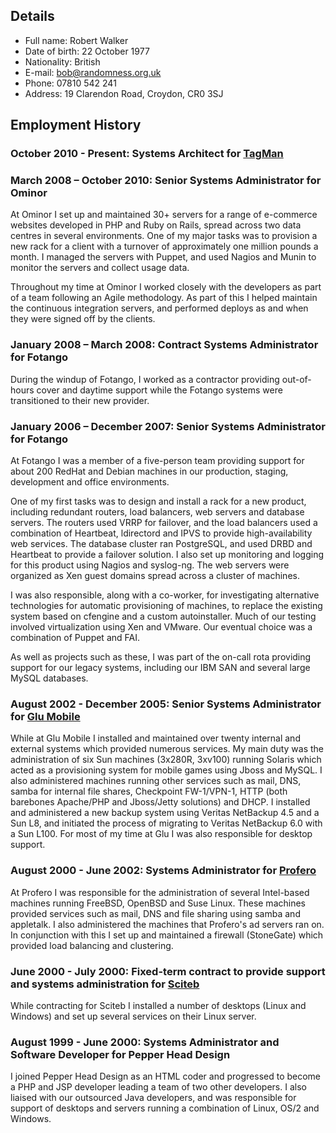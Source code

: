 ## Details ##

* Full name: Robert Walker
* Date of birth: 22 October 1977
* Nationality: British
* E-mail: bob@randomness.org.uk
* Phone: 07810 542 241
* Address: 19 Clarendon Road, Croydon, CR0 3SJ


## Employment History ##

### October 2010 - Present: Systems Architect for [TagMan][]


### March 2008 – October 2010: Senior Systems Administrator for Ominor

At Ominor I set up and maintained 30+ servers for a range of e-commerce
websites developed in PHP and Ruby on Rails, spread across two data centres
in several environments. One of my major tasks was to provision a new rack
for a client with a turnover of approximately one million pounds a month. I
managed the servers with Puppet, and used Nagios and Munin to monitor the
servers and collect usage data.

Throughout my time at Ominor I worked closely with the developers as part
of a team following an Agile methodology. As part of this I helped maintain
the continuous integration servers, and performed deploys as and when they
were signed off by the clients.


### January 2008 – March 2008: Contract Systems Administrator for Fotango

During the windup of Fotango, I worked as a contractor providing out-of-
hours cover and daytime support while the Fotango systems were transitioned
to their new provider.

### January 2006 – December 2007: Senior Systems Administrator for Fotango

At Fotango I was a member of a five-person team providing support for about
200 RedHat and Debian machines in our production, staging, development and
office environments.

One of my first tasks was to design and install a rack for a new product,
including redundant routers, load balancers, web servers and database
servers. The routers used VRRP for failover, and the load balancers used a
combination of Heartbeat, ldirectord and IPVS to provide high-availability
web services. The database cluster ran PostgreSQL, and used DRBD and
Heartbeat to provide a failover solution. I also set up monitoring and
logging for this product using Nagios and syslog-ng. The web servers were
organized as Xen guest domains spread across a cluster of machines.

I was also responsible, along with a co-worker, for investigating
alternative technologies for automatic provisioning of machines, to replace
the existing system based on cfengine and a custom autoinstaller. Much of
our testing involved virtualization using Xen and VMware. Our eventual
choice was a combination of Puppet and FAI.

As well as projects such as these, I was part of the on-call rota providing
support for our legacy systems, including our IBM SAN and several large
MySQL databases.

### August 2002 - December 2005: Senior Systems Administrator for [Glu Mobile][]

While at Glu Mobile I installed and  maintained  over  twenty  internal  and
external systems which provided numerous services.  My  main  duty  was  the
administration of six Sun machines (3x280R, 3xv100)  running  Solaris  which
acted as a provisioning system for mobile games using  Jboss  and  MySQL.  I
also administered machines running other services such as mail,  DNS,  samba
for internal  file  shares,  Checkpoint  FW-1/VPN-1,  HTTP  (both  barebones
Apache/PHP  and  Jboss/Jetty  solutions)   and   DHCP.   I   installed   and
administered a new backup system using Veritas NetBackup 4.5 and a  Sun  L8,
and initiated the process of migrating to Veritas NetBackup 6.0 with  a  Sun
L100.  For most of my time  at  Glu  I  was  also  responsible  for  desktop
support.

### August 2000 - June 2002: Systems Administrator for [Profero][]

At Profero I was responsible for the administration of  several  Intel-based
machines running FreeBSD, OpenBSD and Suse Linux.  These  machines  provided
services such as mail, DNS and file sharing using  samba  and  appletalk.  I
also administered  the  machines  that  Profero's  ad  servers  ran  on.  In
conjunction with this I set up and maintained a firewall  (StoneGate)  which
provided load balancing and clustering.

### June 2000 - July 2000: Fixed-term contract to provide support and systems administration for [Sciteb][]

While contracting for Sciteb I installed a number of desktops (Linux and
Windows) and set up several services on their Linux server.

### August 1999 - June 2000: Systems Administrator and Software Developer for Pepper Head Design

I joined Pepper Head Design as an HTML coder and progressed to become a  PHP
and JSP developer leading a team of two other  developers.  I  also  liaised
with our outsourced Java developers, and  was  responsible  for  support  of
desktops and servers running a combination of Linux, OS/2 and Windows.

[sciteb]: http://www.sciteb.com "Sciteb"
[profero]: http://www.profero.com "Profero"
[tagman]: http://eu.tagman.com "TagMan"
[glu mobile]: http://www.glu.com "Glu Mobile"

